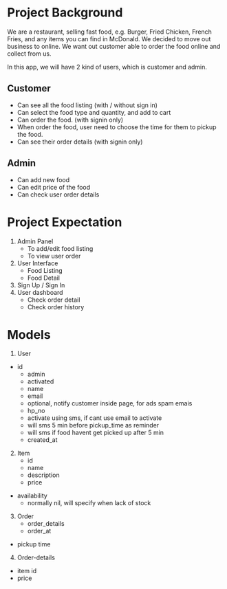 # Project Background
We are a restaurant, selling fast food, e.g. Burger, Fried Chicken, French Fries, and any items you can find in McDonald. We decided to move out business to online. We want out customer able to order the food online and collect from us. 

In this app, we will have 2 kind of users, which is customer and admin. 

## Customer
 - Can see all the food listing (with / without sign in)
 - Can select the food type and quantity, and add to cart 
 - Can order the food. (with signin only)
 - When order the food, user need to choose the time for them to pickup the food.
 - Can see their order details (with signin only)

## Admin
 - Can add new food
 - Can edit price of the food
 - Can check user order details

# Project Expectation
 1. Admin Panel
	- To add/edit food listing
	- To view user order
 2. User Interface
	- Food Listing
	- Food Detail
 3. Sign Up / Sign In
 4. User dashboard
	- Check order detail
	- Check order history

# Models
	
1. User
  * id
	* admin
	* activated
	* name
	* email
  	* optional, notify customer inside page, for ads spam emais
	* hp_no
    * activate using sms, if cant use email to activate
    * will sms 5 min before pickup_time as reminder
    * will sms if food havent get picked up after 5 min
	* created_at
2. Item
	* id
	* name
	* description
	* price
  * availability
    * normally nil, will specify when lack of stock
3. Order
	* order_details
	* order_at
  * pickup time
  
4. Order-details
  * item id
  * price
